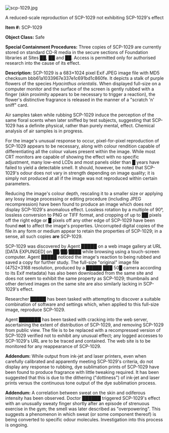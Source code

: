 ![scp-1029.jpg](http://scp-wiki.wdfiles.com/local--files/scp-1029/scp-1029.jpg)

A reduced-scale reproduction of SCP-1029 not exhibiting SCP-1029's effect

**Item #:** SCP-1029

**Object Class:** Safe

**Special Containment Procedures:** Three copies of SCP-1029 are currently stored on standard CD-R media in the secure sections of Foundation libraries at Sites ██, ██ and ██. Access is permitted only for authorised research into the cause of its effect.

**Description:** SCP-1029 is a 683×1024 pixel Exif JPEG image file with MD5 checksum bbb61a1033967e337e1c691bd1c860fe. It depicts a stalk of purple flowers of the species _Hyacinthus orientalis_. When displayed full-size on a computer monitor and the surface of the screen is gently rubbed with a finger (skin proximity appears to be necessary to trigger a reaction), the flower's distinctive fragrance is released in the manner of a "scratch 'n' sniff" card.

Air samples taken while rubbing SCP-1029 induce the perception of the same floral scents when later sniffed by test subjects, suggesting that SCP-1029 has a definite physical, rather than purely mental, effect. Chemical analysis of air samples is in progress.

For the image's unusual response to occur, pixel-for-pixel reproduction of SCP-1029 appears to be necessary, along with colour rendition capable of differentiating all the colour values present within the image. While most CRT monitors are capable of showing the effect with no specific adjustment, many low-end LCDs and most panels older than █ years have failed to yield a detectable smell. It should, however, be noted that SCP-1029's odour does not vary in strength depending on image quality; it is simply not produced at all if the image was not reproduced within certain parameters.

Reducing the image's colour depth, rescaling it to a smaller size or applying any lossy image processing or editing procedure (including JPEG recompression) have been found to produce an image which does not display SCP-1029's anomalous effect. Lossless rotation by a multiple of 90°, lossless conversion to PNG or TIFF format, and cropping of up to ██ pixels off the right edge or █ pixels off any other edge of SCP-1029 have been found **not** to affect the image's properties. Uncorrupted digital copies of the file in any form or medium appear to retain the properties of SCP-1029; in a sense, all such copies **are** SCP-1029.

SCP-1029 was discovered by Agent █████ on a web image gallery at URL \[DATA EXPUNGED\] on ██/██/████ while browsing using a touch-screen computer. Agent █████ noticed the image's reaction to being rubbed and saved a copy for further study. The full-size "original" image file (4752×3168 resolution, produced by a █████ ███ 50█ camera according to its Exif metadata) has also been downloaded from the same site and does not seem to exhibit the same property as SCP-1029; thumbnails and other derived images on the same site are also similarly lacking in SCP-1029's effect.

Researcher █████ has been tasked with attempting to discover a suitable combination of software and settings which, when applied to this full-size image, reproduce SCP-1029.

Agent ███████ has been tasked with cracking into the web server, ascertaining the extent of distribution of SCP-1029, and removing SCP-1029 from public view. The file is to be replaced with a recompressed version of SCP-1029 verified not to exhibit any unusual effect; any logged accesses to SCP-1029's URL are to be traced and contained. The web site is to be monitored for any reappearance of SCP-1029.

**Addendum:** While output from ink-jet and laser printers, even when carefully calibrated and apparently meeting SCP-1029's criteria, do not display any response to rubbing, dye sublimation prints of SCP-1029 have been found to produce fragrance with little tweaking required. It has been suggested that this is due to the dithering ("dottiness") of ink-jet and laser prints versus the continuous tone output of the dye sublimation process.

**Addendum:** A correlation between sweat on the skin and odiferous intensity has been observed. Doctor ██████ triggered SCP-1029's effect with an unusually sweaty finger shortly after an episode of strenuous exercise in the gym; the smell was later described as "overpowering". This suggests a phenomenon in which sweat (or some component thereof) is being converted to specific odour molecules. Investigation into this process is ongoing.